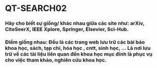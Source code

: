 # QT-SEARCH02

### Hãy cho biết sự giống/ khác nhau giữa các site như: arXiv, CiteSeerX, IEEE Xplore, Springer, Elsevier, Sci-Hub.

### Điểm giống nhau: Đều là các trang web lưu trữ các bài báo khoa học, sách, tạp chí, hóa học , cntt, sinh học, ... Là nơi lưu trữ về các tài liệu liên quan đến khoa học mục đính là phục vụ cho việc tham khảo, nghiên cứu khoa học.

